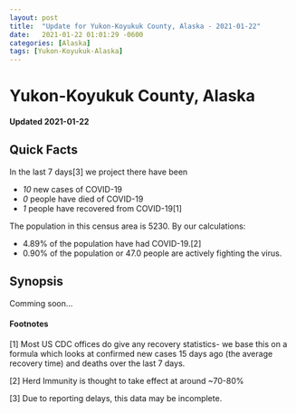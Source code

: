 ```yaml
---
layout: post
title:  "Update for Yukon-Koyukuk County, Alaska - 2021-01-22"
date:   2021-01-22 01:01:29 -0600
categories: [Alaska]
tags: [Yukon-Koyukuk-Alaska]
---
```


# Yukon-Koyukuk County, Alaska
#### Updated 2021-01-22

## Quick Facts

In the last 7 days[3] we project there have been
- *10* new cases of COVID-19
- *0* people have died of COVID-19
- *1* people have recovered from COVID-19[1]

The population in this census area is 5230. By our calculations:
- 4.89% of the population have had COVID-19.[2]
- 0.90% of the population or 47.0 people are actively fighting the virus.

## Synopsis

Comming soon...


#### Footnotes

[1] Most US CDC offices do give any recovery statistics- we base this on a formula which looks at confirmed new cases
15 days ago (the average recovery time) and deaths over the last 7 days.

[2] Herd Immunity is thought to take effect at around ~70-80%

[3] Due to reporting delays, this data may be incomplete.
 
    